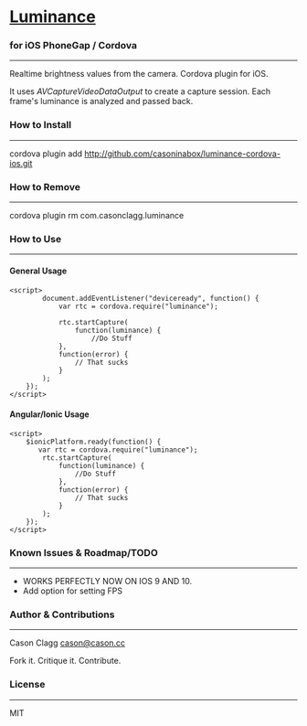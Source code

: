 # [Luminance](http://github.com/casoninabox/luminance-cordova-ios)
### for iOS PhoneGap / Cordova
***

Realtime brightness values from the camera. Cordova plugin for iOS.

It uses *AVCaptureVideoDataOutput* to create a capture session. Each frame's luminance is analyzed and passed back.

### How to Install
***

cordova plugin add http://github.com/casoninabox/luminance-cordova-ios.git


### How to Remove
***

cordova plugin rm com.casonclagg.luminance


### How to Use
***

#### General Usage

    <script>
    		document.addEventListener("deviceready", function() {
        		var rtc = cordova.require("luminance");

				rtc.startCapture(
					function(luminance) { 
						//Do Stuff
				}, 
				function(error) { 
					// That sucks
				}
			);
    	});
    </script>

#### Angular/Ionic Usage

	<script>
	    $ionicPlatform.ready(function() {
	       var rtc = cordova.require("luminance");
			rtc.startCapture(
				function(luminance) { 
					//Do Stuff
				}, 
				function(error) { 
					// That sucks
				}
			);
	    });
	</script>


### Known Issues & Roadmap/TODO
***

* WORKS PERFECTLY NOW ON IOS 9 AND 10.
* Add option for setting FPS


### Author & Contributions
***

Cason Clagg <cason@cason.cc>

Fork it. Critique it. Contribute.

### License
***

MIT
